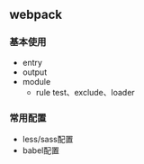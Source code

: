 ## webpack
### 基本使用
- entry
- output
- module
    - rule test、exclude、loader
### 常用配置
- less/sass配置
- babel配置